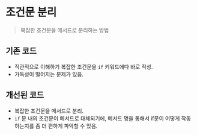 # 조건문 분리
> 복잡한 조건문을 메서드로 분리하는 방법

## 기존 코드
 * 직관적으로 이해하기 복잡한 조건문을 `if` 키워드에다 바로 작성.
 * 가독성이 떨어지는 문제가 있음.

## 개선된 코드
 * 복잡한 조건문을 메서드로 분리.
 * `if` 문 내의 조건문이 메서드로 대체되기에, 메서드 명을 통해서 if문이 어떻게 작동하는지를 좀 더 편하게 파악할 수 있음.